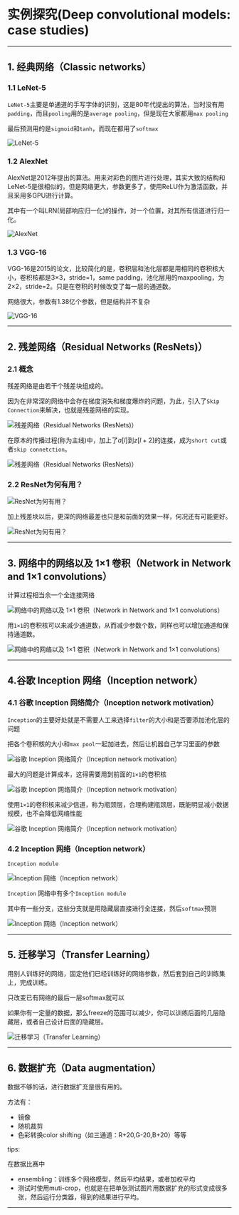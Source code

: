 # 实例探究(Deep convolutional models: case studies)

---

## 1. 经典网络（Classic networks）

### 1.1 LeNet-5

`LeNet-5`主要是单通道的手写字体的识别，这是80年代提出的算法，当时没有用`padding`，而且`pooling`用的是`average pooling`，但是现在大家都用`max pooling`

最后预测用的是`sigmoid`和`tanh`，而现在都用了`softmax`

![LeNet-5](images/2024-12-04-17-14-18.png)

### 1.2 AlexNet

AlexNet是2012年提出的算法。用来对彩色的图片进行处理，其实大致的结构和LeNet-5是很相似的，但是网络更大，参数更多了，使用ReLU作为激活函数，并且采用多GPU进行计算。

其中有一个叫LRN(局部响应归一化)的操作，对一个位置，对其所有信道进行归一化。

![AlexNet](images/2024-12-04-17-29-50.png)

### 1.3 VGG-16

VGG-16是2015的论文，比较简化的是，卷积层和池化层都是用相同的卷积核大小，卷积核都是3×3，stride=1，same padding，池化层用的maxpooling，为2×2，stride=2。只是在卷积的时候改变了每一层的通道数。

网络很大，参数有1.38亿个参数，但是结构并不复杂

![VGG-16](images/2024-12-04-20-27-54.png)

---

## 2. 残差网络（Residual Networks (ResNets)）

### 2.1 概念

残差网络是由若干个残差块组成的。

因为在非常深的网络中会存在梯度消失和梯度爆炸的问题，为此，引入了`Skip Connection`来解决，也就是残差网络的实现。

![残差网络（Residual Networks (ResNets)）](images/2024-12-05-10-00-53.png)

在原本的传播过程(称为主线)中，加上了$a{[l]}$到$z{[l+2]}$的连接，成为`short cut`或者`skip connetction`。

![残差网络（Residual Networks (ResNets)）](images/2024-12-05-10-05-03.png)

### 2.2 ResNet为何有用？

![ResNet为何有用？](images/2024-12-05-10-23-37.png)

加上残差块以后，更深的网络最差也只是和前面的效果一样，何况还有可能更好。

![ResNet为何有用？](images/2024-12-05-10-25-59.png)

---

## 3. 网络中的网络以及 1×1 卷积（Network in Network and 1×1 convolutions）

计算过程相当余一个全连接网络

![网络中的网络以及 1×1 卷积（Network in Network and 1×1 convolutions）](images/2024-12-05-10-31-35.png)

用`1×1`的卷积核可以来减少通道数，从而减少参数个数，同样也可以增加通道和保持通道数。

![网络中的网络以及 1×1 卷积（Network in Network and 1×1 convolutions）](images/2024-12-05-10-33-49.png)

---

## 4.谷歌 Inception 网络（Inception network）

### 4.1 谷歌 Inception 网络简介（Inception network motivation）

`Inception`的主要好处就是不需要人工来选择`filter`的大小和是否要添加池化层的问题

把各个卷积核的大小和`max pool`一起加进去，然后让机器自己学习里面的参数

![谷歌 Inception 网络简介（Inception network motivation）](images/2024-12-05-10-39-50.png)

最大的问题是计算成本，这得需要用到前面的`1×1`的卷积核

![谷歌 Inception 网络简介（Inception network motivation）](images/2024-12-05-10-46-33.png)

使用`1×1`的卷积核来减少信道，称为瓶颈层，合理构建瓶颈层，既能明显减小数据规模，也不会降低网络性能

![谷歌 Inception 网络简介（Inception network motivation）](images/2024-12-05-10-52-52.png)

### 4.2 Inception 网络（Inception network）

`Inception module`

![
    Inception 网络（Inception network）](images/2024-12-07-10-31-12.png)

`Inception` 网络中有多个`Inception module`

其中有一些分支，这些分支就是用隐藏层直接进行全连接，然后`softmax`预测

![Inception 网络（Inception network）](images/2024-12-07-10-50-20.png)

---

## 5.  迁移学习（Transfer Learning）

用别人训练好的网络，固定他们已经训练好的网络参数，然后套到自己的训练集上，完成训练。

只改变已有网络的最后一层softmax就可以

如果你有一定量的数据，那么freeze的范围可以减少，你可以训练后面的几层隐藏层，或者自己设计后面的隐藏层。

![ 迁移学习（Transfer Learning）](images/2024-12-07-12-13-38.png)

---

## 6. 数据扩充（Data augmentation）

数据不够的话，进行数据扩充是很有用的。

方法有：

- 镜像
- 随机裁剪
- 色彩转换color shifting（如三通道：R+20,G-20,B+20）等等

tips:

在数据比赛中

- ensembling：训练多个网络模型，然后平均结果，或者加权平均
- 测试时使用muti-crop，也就是在把单张测试图片用数据扩充的形式变成很多张，然后运行分类器，得到的结果进行平均。

---
